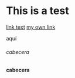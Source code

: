 # This is a test

[link text](https:// "title")
[my own link](https://localhost)




aquí
<!--  hola estoy **editando** aquí tb -->

###### cabecera
####   cabecera

